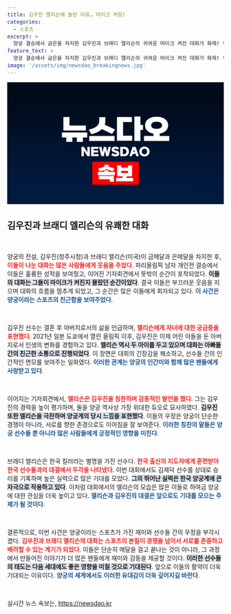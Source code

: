 ```yaml
---
title: 김우진 엘리슨에 놀란 이유… 마이크 켜짐!
categories:
  - 스포츠
excerpt: >
  양궁 결승에서 금은을 차지한 김우진과 브래디 앨리슨의 귀여운 마이크 켜진 대화가 화제! 두 선수의 아빠들 대화를 지켜본 팬들은 무해하고 훈훈하다는 반응을 보였다. 클릭해서 이들의 감동적인 순간을 확인해보세요!
feature_text: >
  양궁 결승에서 금은을 차지한 김우진과 브래디 앨리슨의 귀여운 마이크 켜진 대화가 화제! 두 선수의 아빠들 대화를 지켜본 팬들은 무해하고 훈훈하다는 반응을 보였다. 클릭해서 이들의 감동적인 순간을 확인해보세요!
image: '/assets/img/newsdao_breakingnews.jpg'
---
```


<p><img src="/assets/img/newsdao_breakingnews.jpg" alt="cryptoinkorea 속보" /></p>

<h2 data-ke-size="size26">김우진과 브래디 엘리슨의 유쾌한 대화</h2>

<p data-ke-size="size16">&nbsp;</p>

<p>양궁의 전설, 김우진(청주시청)과 브래디 앨리슨(미국)이 금메달과 은메달을 차지한 후, <b><span style="color: #ee2323;">이들이 나눈 대화는 많은 사람들에게 웃음을 주었다</span></b>. 파리올림픽 남자 개인전 결승에서 이들은 훌륭한 성적을 보여줬고, 이어진 기자회견에서 뜻밖의 순간이 포착되었다. <b><span style="background-color: #21538527;">이들의 대화는 그들이 마이크가 켜진지 몰랐던 순간이었다</span></b>. 결국 이들은 부끄러운 웃음을 지으며 대화의 흐름을 멈추게 되었고, 그 순간은 많은 이들에게 회자되고 있다. <b><span style="color: #1a5490;">이 사건은 양궁이라는 스포츠의 친근함을 보여주었다</span></b>.</p>

<p data-ke-size="size16">&nbsp;</p>

<p>김우진 선수는 결혼 후 아버지로서의 삶을 언급하며, <b><span style="color: #ee2323;">엘리슨에게 자녀에 대한 궁금증을 표현했다</span></b>. 2021년 일본 도쿄에서 열린 올림픽 이후, 김우진은 이제 어린 아들을 둔 아버지로서 인생의 변화를 경험하고 있다. <b><span style="background-color: #21538527;">엘리슨 역시 두 아이를 두고 있으며 대화는 아빠들 간의 친근한 소통으로 진행되었다</span></b>. 이 장면은 대회의 긴장감을 해소하고, 선수들 간의 인간적인 면모를 보여주는 일화였다. <b><span style="color: #1a5490;">이러한 관계는 양궁의 인간미와 함께 많은 팬들에게 사랑받고 있다</span></b>.</p>

<p data-ke-size="size16">&nbsp;</p>

<p>이어지는 기자회견에서, <b><span style="color: #ee2323;">엘리슨은 김우진을 칭찬하며 감동적인 발언을 했다</span></b>. 그는 김우진의 경력을 높이 평가하며, 둘을 양궁 역사상 가장 위대한 듀오로 묘사하였다. <b><span style="background-color: #21538527;">김우진 또한 엘리슨을 극찬하며 양궁계의 당시 느낌을 표현했다</span></b>. 이들의 우정은 양궁이 단순한 경쟁이 아니라, 서로를 향한 존경으로도 이어짐을 잘 보여준다. <b><span style="color: #1a5490;">이러한 칭찬의 말들은 양궁 선수들 뿐 아니라 많은 사람들에게 긍정적인 영향을 미친다</span></b>.</p>

<p data-ke-size="size16">&nbsp;</p>

<p>브래디 엘리슨은 한국 킬러라는 별명을 가진 선수다. <b><span style="color: #ee2323;">한국 출신의 지도자에게 훈련받아 한국 선수들과의 대결에서 두각을 나타냈다</span></b>. 이번 대회에서도 김제덕 선수를 상대로 승리를 기록하며 높은 실력으로 많은 기대를 모았다. <b><span style="background-color: #21538527;">그의 뛰어난 실력은 한국 양궁계에 큰 자극으로 작용하고 있다</span></b>. 이처럼 대회에서의 엘리슨의 모습은 많은 이들로 하여금 양궁에 대한 관심을 더욱 높이고 있다. <b><span style="color: #1a5490;">엘리슨과 김우진의 대결은 앞으로도 기대를 모으는 주제가 될 것이다</span></b>.</p>

<p data-ke-size="size16">&nbsp;</p>

<p>결론적으로, 이번 사건은 양궁이라는 스포츠가 가진 재미와 선수들 간의 우정을 부각시켰다. <b><span style="color: #ee2323;">김우진과 브래디 엘리슨의 대화는 스포츠의 본질이 경쟁을 넘어서 서로를 존중하고 배려할 수 있는 계기가 되었다</span></b>. 이들은 단순히 메달을 걸고 끝나는 것이 아니라, 그 과정에서 만들어진 이야기가 더 많은 팬들에게 재미와 감동을 제공할 것이다. <b><span style="background-color: #21538527;">이러한 선수들의 태도는 다음 세대에도 좋은 영향을 미칠 것으로 기대된다</span></b>. 앞으로 이들의 활약이 더욱 기대되는 이유이다. <b><span style="color: #1a5490;">양궁의 세계에서도 이러한 유대감이 더욱 깊어지길 바란다</span></b>.</p>

<p data-ke-size="size16">&nbsp;</p>
실시간 뉴스 속보는, <a href="https://newsdao.kr" rel="dofollow">https://newsdao.kr</a>


